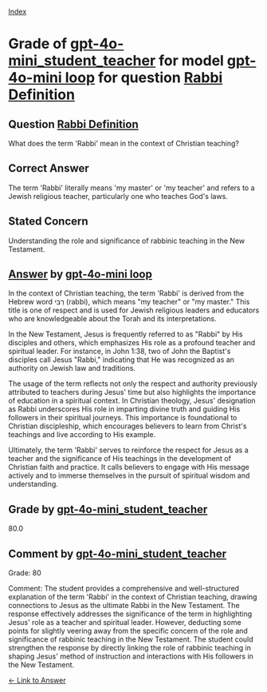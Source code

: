 
[Index](../../../../index.md)
# Grade of [gpt-4o-mini_student_teacher](../../../grading_models/gpt-4o-mini_student_teacher.md) for model [gpt-4o-mini loop](../../../answering_models/gpt-4o-mini_loop.md) for question [Rabbi Definition](../../../questions/Rabbi_Definition.md)

## Question [Rabbi Definition](../../../questions/Rabbi_Definition.md)
What does the term 'Rabbi' mean in the context of Christian teaching?

## Correct Answer
The term 'Rabbi' literally means 'my master' or 'my teacher' and refers to a Jewish religious teacher, particularly one who teaches God's laws.

## Stated Concern
Understanding the role and significance of rabbinic teaching in the New Testament.

## [Answer](../Rabbi_Definition.md) by [gpt-4o-mini loop](../../../answering_models/gpt-4o-mini_loop.md)
In the context of Christian teaching, the term 'Rabbi' is derived from the Hebrew word רַבִּי (rabbi), which means "my teacher" or "my master." This title is one of respect and is used for Jewish religious leaders and educators who are knowledgeable about the Torah and its interpretations.

In the New Testament, Jesus is frequently referred to as "Rabbi" by His disciples and others, which emphasizes His role as a profound teacher and spiritual leader. For instance, in John 1:38, two of John the Baptist's disciples call Jesus "Rabbi," indicating that He was recognized as an authority on Jewish law and traditions.

The usage of the term reflects not only the respect and authority previously attributed to teachers during Jesus' time but also highlights the importance of education in a spiritual context. In Christian theology, Jesus' designation as Rabbi underscores His role in imparting divine truth and guiding His followers in their spiritual journeys. This importance is foundational to Christian discipleship, which encourages believers to learn from Christ's teachings and live according to His example.

Ultimately, the term 'Rabbi' serves to reinforce the respect for Jesus as a teacher and the significance of His teachings in the development of Christian faith and practice. It calls believers to engage with His message actively and to immerse themselves in the pursuit of spiritual wisdom and understanding.

## Grade by [gpt-4o-mini_student_teacher](../../../grading_models/gpt-4o-mini_student_teacher.md)
80.0

## Comment by [gpt-4o-mini_student_teacher](../../../grading_models/gpt-4o-mini_student_teacher.md)
Grade: 80

Comment: 
The student provides a comprehensive and well-structured explanation of the term 'Rabbi' in the context of Christian teaching, drawing connections to Jesus as the ultimate Rabbi in the New Testament. The response effectively addresses the significance of the term in highlighting Jesus' role as a teacher and spiritual leader. However, deducting some points for slightly veering away from the specific concern of the role and significance of rabbinic teaching in the New Testament. The student could strengthen the response by directly linking the role of rabbinic teaching in shaping Jesus' method of instruction and interactions with His followers in the New Testament.

[&lt;- Link to Answer](../Rabbi_Definition.md)
